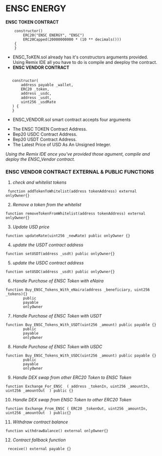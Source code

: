 # ENSC ENERGY

**ENSC TOKEN CONTRACT**

```solidity
    constructor()
        ERC20("ENSC ENERGY", "ENSC")
        ERC20Capped(20000000000 * (10 ** decimals()))
    {
    }
```

- ENSC_ToKEN.sol already has it's constructors arguments provided.
  Using Remix IDE all you have to do is compile and deeploy the contract.
- **ENSC VENDOR CONTRACT**

```solidity

   constructor(
       address payable _wallet,
       ERC20 _token,
       address _usdc,
       address _usdt,
       uint256 _usdRate
   ) {
   }

```

- ENSC_VENDOR.sol smart contract accepts four arguments

* The ENSC TOKEN Contract Address.
* Bep20 USDC Contract Address.
* Bep20 USDT Contract Address.
* The Latest Price of USD As An Unsigned Integer.

_Using the Remix IDE once you've provided those agument, compile and deploy the ENSC_Vendor contract._

### ENSC VENDOR CONTRACT EXTERNAL & PUBLIC FUNCTIONS

1.  _check and whitelist tokens_

```solidity
 function addTokenToWhitelist(address tokenAddress) external onlyOwner{}
```

2. _Remove a token from the whitelist_

```solidity
function removeTokenFromWhitelist(address tokenAddress) external onlyOwner{}
```

3. _Update USD price_

```
function updateRate(uint256 _newRate) public onlyOwner {}
```

4. _update the USDT contract address_

```solidity
function setUSDT(address _usdt) public onlyOwner{}
```

5.  _update the USDC contract address_

```solidity
function setUSDC(address _usdt) public onlyOwner{}
```

6.  _Handle Purchase of ENSC Token with eNaira_

```solidity
function Buy_ENSC_Tokens_With_eNaira(address _beneficiary, uint256 _tokens){}
        public
        payable
        onlyOwner
```

7. _Handle Purchase of ENSC Token with USDT_

```solidity
function Buy_ENSC_Tokens_With_USDT(uint256 _amount) public payable {}
        public
        payable
        onlyOwner
```

8. _Handle Purchase of ENSC Token with USDC_

```solidity
function Buy_ENSC_Tokens_With_USDC(uint256 _amount) public payable {}
        public
        payable
        onlyOwner
```

9. _Handle DEX swap from other ERC20 Token to ENSC Token_

```solidity
function Exchange_For_ENSC  ( address _tokenIn, uint256 _amountIn, uint256 _amountOut  ) public {}
```

10. _Handle DEX swap from ENSC Token to other ERC20 Token_

```solidity
function Exchange_From_ENSC ( ERC20 _tokenOut, uint256 _amountIn, uint256 _amountOut  ) public{}
```

11. _Withdraw contract balance_

```solidity
function withdrawBalance() external onlyOwner{}
```

12. _Contract fallback function_

```solidity
 receive() external payable {}
```
